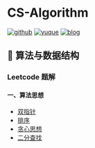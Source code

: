 # CS-Algorithm

[![github](https://badgen.net/badge/icon/Rodrick/cyan?icon=github&label)](https://github.com/rodrick278) [![yuque](https://badgen.net/badge/icon/yuque/?icon=telegram&label&color=green)](https://www.yuque.com/rodrick-miz0p) [![blog](https://badgen.net/badge/blog/檐上有月/?icon=telegram&color=f9bd10)](https://rodrick278.github.io/blog/)

## 📐 算法与数据结构

### Leetcode 题解

#### 一、算法思想

* [双指针](Leetcode%20题解/Leetcode题解-双指针.md)
* [排序](Leetcode%20题解/Leetcode题解-排序.md)
* [贪心思想](Leetcode%20题解/Leetcode题解-贪心思想.md)
* [二分查找](Leetcode%20题解/Leetcode题解-二分查找.md)



